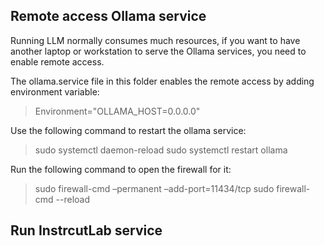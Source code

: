## Remote access Ollama service

Running LLM normally consumes much resources, if you want to have another laptop or workstation to serve the Ollama services, you need to enable remote access.

The ollama.service file in this folder enables the remote access by adding environment variable:

> Environment="OLLAMA_HOST=0.0.0.0"

Use the following command to restart the ollama service:

> sudo systemctl daemon-reload
> sudo systemctl restart ollama

Run the following command to open the firewall for it:

> sudo firewall-cmd –permanent –add-port=11434/tcp
> sudo firewall-cmd --reload


## Run InstrcutLab service


